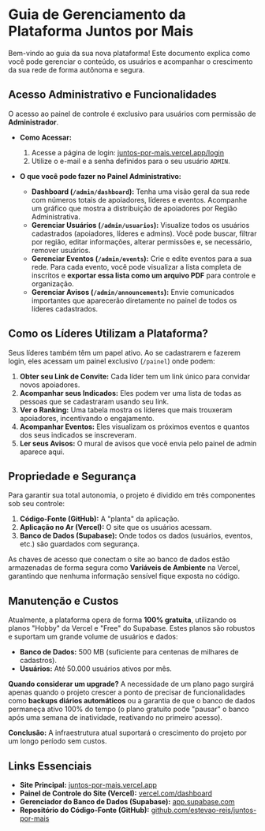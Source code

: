 # Guia de Gerenciamento da Plataforma Juntos por Mais

Bem-vindo ao guia da sua nova plataforma! Este documento explica como você pode gerenciar o conteúdo, os usuários e acompanhar o crescimento da sua rede de forma autônoma e segura.

## Acesso Administrativo e Funcionalidades

O acesso ao painel de controle é exclusivo para usuários com permissão de **Administrador**.

-   **Como Acessar:**
    1.  Acesse a página de login: [juntos-por-mais.vercel.app/login](https://juntos-por-mais.vercel.app/login)
    2.  Utilize o e-mail e a senha definidos para o seu usuário `ADMIN`.

-   **O que você pode fazer no Painel Administrativo:**
    -   **Dashboard (`/admin/dashboard`):** Tenha uma visão geral da sua rede com números totais de apoiadores, líderes e eventos. Acompanhe um gráfico que mostra a distribuição de apoiadores por Região Administrativa.
    -   **Gerenciar Usuários (`/admin/usuarios`):** Visualize todos os usuários cadastrados (apoiadores, líderes e admins). Você pode buscar, filtrar por região, editar informações, alterar permissões e, se necessário, remover usuários.
    -   **Gerenciar Eventos (`/admin/events`):** Crie e edite eventos para a sua rede. Para cada evento, você pode visualizar a lista completa de inscritos e **exportar essa lista como um arquivo PDF** para controle e organização.
    -   **Gerenciar Avisos (`/admin/announcements`):** Envie comunicados importantes que aparecerão diretamente no painel de todos os líderes cadastrados.

## Como os Líderes Utilizam a Plataforma?

Seus líderes também têm um papel ativo. Ao se cadastrarem e fazerem login, eles acessam um painel exclusivo (`/painel`) onde podem:

1.  **Obter seu Link de Convite:** Cada líder tem um link único para convidar novos apoiadores.
2.  **Acompanhar seus Indicados:** Eles podem ver uma lista de todas as pessoas que se cadastraram usando seu link.
3.  **Ver o Ranking:** Uma tabela mostra os líderes que mais trouxeram apoiadores, incentivando o engajamento.
4.  **Acompanhar Eventos:** Eles visualizam os próximos eventos e quantos dos seus indicados se inscreveram.
5.  **Ler seus Avisos:** O mural de avisos que você envia pelo painel de admin aparece aqui.

## Propriedade e Segurança

Para garantir sua total autonomia, o projeto é dividido em três componentes sob seu controle:

1.  **Código-Fonte (GitHub):** A "planta" da aplicação.
2.  **Aplicação no Ar (Vercel):** O site que os usuários acessam.
3.  **Banco de Dados (Supabase):** Onde todos os dados (usuários, eventos, etc.) são guardados com segurança.

As chaves de acesso que conectam o site ao banco de dados estão armazenadas de forma segura como **Variáveis de Ambiente** na Vercel, garantindo que nenhuma informação sensível fique exposta no código.

## Manutenção e Custos

Atualmente, a plataforma opera de forma **100% gratuita**, utilizando os planos "Hobby" da Vercel e "Free" do Supabase. Estes planos são robustos e suportam um grande volume de usuários e dados:

-   **Banco de Dados:** 500 MB (suficiente para centenas de milhares de cadastros).
-   **Usuários:** Até 50.000 usuários ativos por mês.

**Quando considerar um upgrade?** A necessidade de um plano pago surgirá apenas quando o projeto crescer a ponto de precisar de funcionalidades como **backups diários automáticos** ou a garantia de que o banco de dados permaneça ativo 100% do tempo (o plano gratuito pode "pausar" o banco após uma semana de inatividade, reativando no primeiro acesso).

**Conclusão:** A infraestrutura atual suportará o crescimento do projeto por um longo período sem custos.

## Links Essenciais

-   **Site Principal:** [juntos-por-mais.vercel.app](https://juntos-por-mais.vercel.app/)
-   **Painel de Controle do Site (Vercel):** [vercel.com/dashboard](https://vercel.com/dashboard)
-   **Gerenciador do Banco de Dados (Supabase):** [app.supabase.com](https://app.supabase.com/)
-   **Repositório do Código-Fonte (GitHub):** [github.com/estevao-reis/juntos-por-mais](https://github.com/estevao-reis/juntos-por-mais)